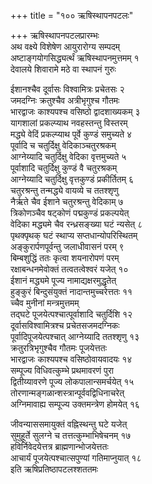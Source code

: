 +++
title = "१०० ऋषिस्थापनपटलः"

+++
ऋषिस्थापनपटलप्रारम्भः    
अथ वक्ष्ये विशेषेण आयुरारोग्य सम्पदम्  
अष्टाङ्गयोगसिद्ध्यर्त्थं ऋषिस्थापनमुत्तमम् १  
देवालये शिवारामे मठे वा स्थापनं गुरुः  

ईशानश्चैव दूर्वासः विश्वामित्रः प्रचेतसः २  
जमदग्निः क्रतुश्चैव अत्रीभृगुश्च गौतमः  
भारद्वाजः काश्यपश्च वसिष्ठो द्वादशाख्यकम् ३  
यागशालां प्रकल्प्याथ नवहस्तन्तु विस्तरम्  
मद्ध्ये वेदिं प्रकल्प्याथ पूर्वे कुण्डं समुच्यते ४  
पूर्वादि च चतुर्दिक्षु वेदिकाञ्चतुरश्रकम्  
आग्नेय्यादि चतुर्दिक्षु वेदिका वृत्तमुच्यते ५  
पूर्वाशादि चतुर्दिक्षु कुण्डं वै चतुरश्रकम्  
आग्नेय्यादि चतुर्दिक्षु वृत्तकुण्डं प्रकीर्तितम् ६  
चतुरश्रन्तु तन्मद्ध्ये वायव्ये च ततश्शृणु  
नैर्ऋते चैव ईशाने चतुरश्रन्तु वेदिकाम् ७  
त्रिकोणञ्चैव षट्कोणं पद्मकुण्डं प्रकल्पयेत्  
वेदिका मद्ध्यमे चैव रन्ध्रसङ्ख्या घटं न्यसेत् ८  
पृथक्पृथक् घटं स्थाप्य सप्तधान्योपरिस्थितम्  
अङ्कुरार्पणपूर्वन्तु जलाधीवासनं परम् ९  
बिम्बशुद्धिं ततः कृत्वा शयनारोपणं परम्  
रक्षाबन्धनमेवोक्तं तत्वतत्वेश्वरं यजेत् १०  
ईशानं मद्ध्यमे पूज्य नामाद्यक्षरमुद्धृतेत्  
हुङ्कुरं बिन्दुसंयुक्तं नादान्तमुच्चरेत्ततः ११  
च्चैव मुनीनां मन्त्रमुत्तमम्  
तद्घटे पूजयेत्पश्चात्पूर्वाशादि चतुर्दिशि १२  
दूर्वासविश्वामित्रश्च प्रचेतसजमदग्निकः  
पूर्वादिपूजयेत्पश्चात् आग्नेय्यादि ततश्शृणु १३  
क्रतुरत्रिभृगुश्चैव गौतमः पूजयेत्ततः  
भारद्वाजः काश्यपश्च वसिष्ठोवायवादयः १४  
सम्पूज्य विधिवत्कुम्भे प्रथमावरणं पुरा  
द्वितीय्यावरणे पूज्य लोकपालान्समर्चयेत् १५  
तोरणान्मङ्गळान्शस्त्रान्पूर्ववद्विधिनाचरेत्  
अग्निमावाह्य सम्पूज्य उक्तमन्त्रेण होमयेत् १६  

जीवन्याससमायुक्तं वह्निस्थन्तु घटे यजेत्  
सुमुहूर्ते सुलग्ने च तत्तत्कुम्भाभिषेचनम् १७  
हविर्निवेदयेत्तत्र ब्राह्मणान्भोजयेत्ततः  
आचार्यं पूजयेत्पश्चात्सपुण्यां गतिमाप्नुयात् १८  
इति ऋषिप्रतिष्ठापटलश्शततमः  
